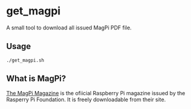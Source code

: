 # get_magpi
A small tool to download all issued MagPi PDF file.

## Usage
```
./get_magpi.sh
```

## What is MagPi?
[The MagPi Magazine](https://magpi.raspberrypi.org/) is the ofiicial Raspberry Pi magazine issued by the Rasperry Pi Foundation. It is freely downloadable from their site.

